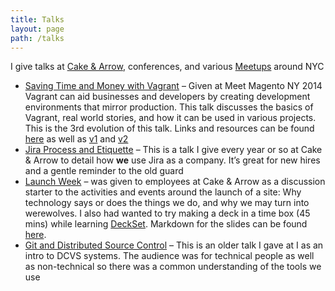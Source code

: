 ```yaml
---
title: Talks
layout: page
path: /talks
---
```


I give talks at [Cake & Arrow](https://cakeandarrow.com/), conferences, and various [Meetups][7] around NYC

* [Saving Time and Money with Vagrant][8] – Given at Meet Magento NY 2014 Vagrant can aid businesses and developers by creating development environments that mirror production. This talk discusses the basics of Vagrant, real world stories, and how it can be used in various projects. This is the 3rd evolution of this talk. Links and resources can be found [here][9]&nbsp;as well as [v1][10] and [v2][11]
* [Jira Process and&nbsp;Etiquette][12] – This is a talk I give every year or so at Cake & Arrow to detail how&nbsp;**we** use Jira as a company. It’s great for new hires and a gentle reminder to the old guard
* [Launch Week][13] –&nbsp;was given to employees at Cake & Arrow as a discussion starter to the activities and events around the launch of a site: Why technology says or does the things we do, and why we may turn into werewolves. I also had wanted to try making a deck in a time box (45 mins) while learning [DeckSet][14]. Markdown for the slides can be found [here][15].
* [Git and Distributed Source Control][16] – This is an older talk I gave at I as an intro to DCVS systems. The audience was for technical people as well as non-technical so there was a common understanding of the tools we use

[7]: http://www.meetup.com/members/7329143/
[8]: http://www.slideshare.net/broderboy/vagrant-magento-mm-ny-v11
[9]: https://github.com/timbroder/vagrant-presentation
[10]: https://github.com/timbroder/vagrant-presentation/tree/gh-pages
[11]: https://github.com/timbroder/vagrant-magento-presentation
[12]: http://timbroder.github.io/jira-presentation/#/
[13]: http://www.slideshare.net/broderboy/launch-week
[14]: https://itunes.apple.com/us/app/deckset-turn-your-notes-into/id847496013?at=11laRZ&amp;ct=pro&amp;ls=1&amp;mt=12
[15]: https://github.com/timbroder/LaunchWeekPresentation
[16]: http://timbroder.github.io/git-presentation/#/
